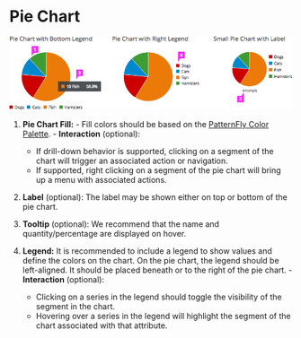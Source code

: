 # Pie Chart

![#callout-1](img/pie-chart-callout.png)

  1. **Pie Chart Fill:**
    - Fill colors should be based on the [PatternFly Color Palette](https://www.patternfly.org/styles/color-palette/).
    - **Interaction** (optional):  
      -  If drill-down behavior is supported, clicking on a segment of the chart will trigger an associated action or navigation.
      - If supported, right clicking on a segment of the pie chart will bring up a menu with associated actions.

  1. **Label** (optional): The label may be shown either on top or bottom of the pie chart.

  1. **Tooltip** (optional): We recommend that the name and quantity/percentage are displayed on hover.

  1. **Legend:** It is recommended to include a legend to show values and define the colors on the chart. On the pie chart, the legend should be left-aligned. It should be placed beneath or to the right of the pie chart.
    - **Interaction** (optional):
      - Clicking on a series in the legend should toggle the visibility of the segment in the chart.
      - Hovering over a series in the legend will highlight the segment of the chart associated with that attribute.
